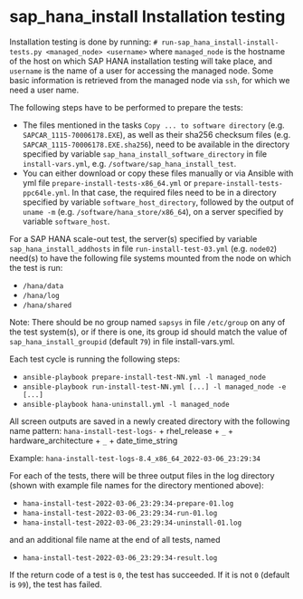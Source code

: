 # sap_hana_install Installation testing

Installation testing is done by running:
`# run-sap_hana_install-install-tests.py <managed_node> <username>`
where `managed_node` is the hostname of the host on which SAP HANA installation testing will take place,
and `username` is the name of a user for accessing the managed node. Some basic information is retrieved
from the managed node via `ssh`, for which we need a user name.

The following steps have to be performed to prepare the tests:
- The files mentioned in the tasks `Copy ... to software directory` (e.g. `SAPCAR_1115-70006178.EXE`),
  as well as their sha256 checksum files (e.g. `SAPCAR_1115-70006178.EXE.sha256`), need to be available
  in the directory specified by variable `sap_hana_install_software_directory` in file 
  `install-vars.yml`, e.g. `/software/sap_hana_install_test`.
- You can either download or copy these files manually or via Ansible with yml file
  `prepare-install-tests-x86_64.yml` or `prepare-install-tests-ppc64le.yml`.
  In that case, the required files need to be in a directory specified by variable `software_host_directory`,
  followed by the output of `uname -m` (e.g. `/software/hana_store/x86_64`), on a server
  specified by variable `software_host`.

For a SAP HANA scale-out test, the server(s) specified by variable `sap_hana_install_addhosts` in file
`run-install-test-03.yml` (e.g. `node02`) need(s) to have the following file systems mounted from the node on
which the test is run:
- `/hana/data`
- `/hana/log`
- `/hana/shared`

Note: There should be no group named `sapsys` in file `/etc/group` on any of the test system(s), or if
there is one, its group id should match the value of `sap_hana_install_groupid` (default `79`) in file
install-vars.yml.

Each test cycle is running the following steps:
- `ansible-playbook prepare-install-test-NN.yml -l managed_node`
- `ansible-playbook run-install-test-NN.yml [...] -l managed_node -e [...]`
- `ansible-playbook hana-uninstall.yml -l managed_node`

All screen outputs are saved in a newly created directory with the following name pattern:
`hana-install-test-logs-` + rhel_release + `_` + hardware_architecture + `_` + date_time_string

Example:
`hana-install-test-logs-8.4_x86_64_2022-03-06_23:29:34`

For each of the tests, there will be three output files in the log directory (shown with
example file names for the directory mentioned above):
- `hana-install-test-2022-03-06_23:29:34-prepare-01.log`
- `hana-install-test-2022-03-06_23:29:34-run-01.log`
- `hana-install-test-2022-03-06_23:29:34-uninstall-01.log`

and an additional file name at the end of all tests, named
- `hana-install-test-2022-03-06_23:29:34-result.log`

If the return code of a test is `0`, the test has succeeded. If it is not `0` (default is `99`),
the test has failed.
